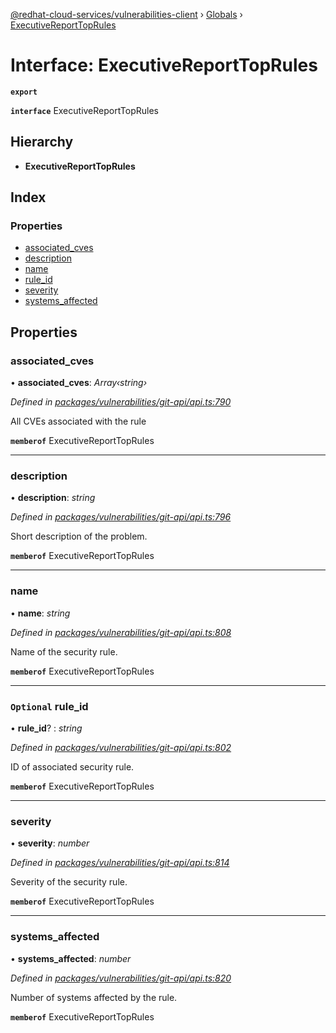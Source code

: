 [@redhat-cloud-services/vulnerabilities-client](../README.md) › [Globals](../globals.md) › [ExecutiveReportTopRules](executivereporttoprules.md)

# Interface: ExecutiveReportTopRules

**`export`** 

**`interface`** ExecutiveReportTopRules

## Hierarchy

* **ExecutiveReportTopRules**

## Index

### Properties

* [associated_cves](executivereporttoprules.md#associated_cves)
* [description](executivereporttoprules.md#description)
* [name](executivereporttoprules.md#name)
* [rule_id](executivereporttoprules.md#optional-rule_id)
* [severity](executivereporttoprules.md#severity)
* [systems_affected](executivereporttoprules.md#systems_affected)

## Properties

###  associated_cves

• **associated_cves**: *Array‹string›*

*Defined in [packages/vulnerabilities/git-api/api.ts:790](https://github.com/RedHatInsights/javascript-clients/blob/master/packages/vulnerabilities/git-api/api.ts#L790)*

All CVEs associated with the rule

**`memberof`** ExecutiveReportTopRules

___

###  description

• **description**: *string*

*Defined in [packages/vulnerabilities/git-api/api.ts:796](https://github.com/RedHatInsights/javascript-clients/blob/master/packages/vulnerabilities/git-api/api.ts#L796)*

Short description of the problem.

**`memberof`** ExecutiveReportTopRules

___

###  name

• **name**: *string*

*Defined in [packages/vulnerabilities/git-api/api.ts:808](https://github.com/RedHatInsights/javascript-clients/blob/master/packages/vulnerabilities/git-api/api.ts#L808)*

Name of the security rule.

**`memberof`** ExecutiveReportTopRules

___

### `Optional` rule_id

• **rule_id**? : *string*

*Defined in [packages/vulnerabilities/git-api/api.ts:802](https://github.com/RedHatInsights/javascript-clients/blob/master/packages/vulnerabilities/git-api/api.ts#L802)*

ID of associated security rule.

**`memberof`** ExecutiveReportTopRules

___

###  severity

• **severity**: *number*

*Defined in [packages/vulnerabilities/git-api/api.ts:814](https://github.com/RedHatInsights/javascript-clients/blob/master/packages/vulnerabilities/git-api/api.ts#L814)*

Severity of the security rule.

**`memberof`** ExecutiveReportTopRules

___

###  systems_affected

• **systems_affected**: *number*

*Defined in [packages/vulnerabilities/git-api/api.ts:820](https://github.com/RedHatInsights/javascript-clients/blob/master/packages/vulnerabilities/git-api/api.ts#L820)*

Number of systems affected by the rule.

**`memberof`** ExecutiveReportTopRules
